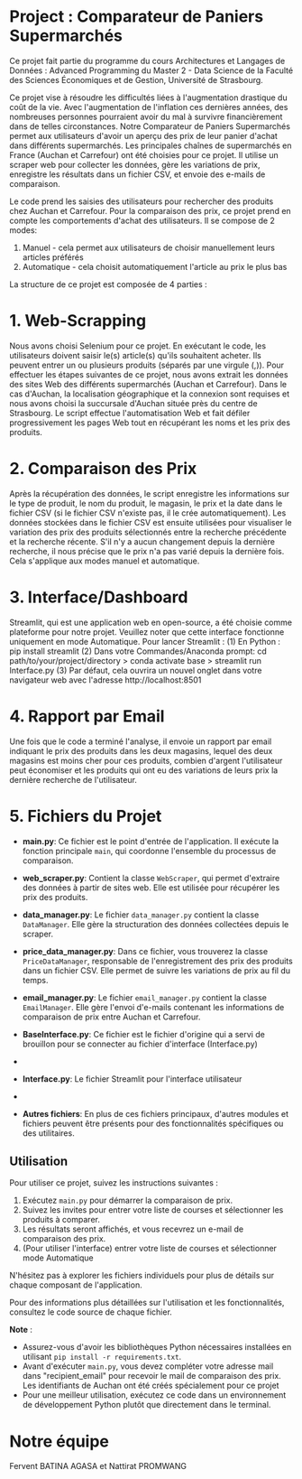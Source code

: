 # Project : Comparateur de Paniers Supermarchés
Ce projet fait partie du programme du cours Architectures et Langages de Données : Advanced Programming du Master 2 - Data Science de la Faculté des Sciences Économiques et de Gestion, Université de Strasbourg.

Ce projet vise à résoudre les difficultés liées à l'augmentation drastique du coût de la vie. Avec l'augmentation de l'inflation ces dernières années, des nombreuses personnes pourraient avoir du mal à survivre financièrement dans de telles circonstances. Notre Comparateur de Paniers Supermarchés permet aux utilisateurs d'avoir un aperçu des prix de leur panier d'achat dans différents supermarchés. Les principales chaînes de supermarchés en France (Auchan et Carrefour) ont été choisies pour ce projet.
Il utilise un scraper web pour collecter les données, gère les variations de prix, enregistre les résultats dans un fichier CSV, et envoie des e-mails de comparaison.

Le code prend les saisies des utilisateurs pour rechercher des produits chez Auchan et Carrefour. Pour la comparaison des prix, ce projet prend en compte les comportements d'achat des utilisateurs. Il se compose de 2 modes:
1. Manuel - cela permet aux utilisateurs de choisir manuellement leurs articles préférés
2. Automatique - cela choisit automatiquement l'article au prix le plus bas

La structure de ce projet est composée de 4 parties :

# 1. Web-Scrapping
Nous avons choisi Selenium pour ce projet. En exécutant le code, les utilisateurs doivent saisir le(s) article(s) qu'ils souhaitent acheter. Ils peuvent entrer un ou plusieurs produits (séparés par une virgule (,)). Pour effectuer les étapes suivantes de ce projet, nous avons extrait les données des sites Web des différents supermarchés (Auchan et Carrefour). Dans le cas d'Auchan, la localisation géographique et la connexion sont requises et nous avons choisi la succursale d'Auchan située près du centre de Strasbourg. Le script effectue l'automatisation Web et fait défiler progressivement les pages Web tout en récupérant les noms et les prix des produits.
# 2. Comparaison des Prix
Après la récupération des données, le script enregistre les informations sur le type de produit, le nom du produit, le magasin, le prix et la date dans le fichier CSV (si le fichier CSV n'existe pas, il le crée automatiquement). Les données stockées dans le fichier CSV est ensuite utilisées pour visualiser le variation des prix des produits sélectionnés entre la recherche précédente et la recherche récente. S'il n'y a aucun changement depuis la dernière recherche, il nous précise que le prix n'a pas varié depuis la dernière fois. Cela s'applique aux modes manuel et automatique.
# 3. Interface/Dashboard
Streamlit, qui est une application web en open-source, a été choisie comme plateforme pour notre projet. Veuillez noter que cette interface fonctionne uniquement en mode Automatique.
Pour lancer Streamlit :
(1) En Python : pip install streamlit
(2) Dans votre Commandes/Anaconda prompt:
cd path/to/your/project/directory >
conda activate base > 
streamlit run Interface.py
(3) Par défaut, cela ouvrira un nouvel onglet dans votre navigateur web avec l'adresse http://localhost:8501
# 4. Rapport par Email
Une fois que le code a terminé l'analyse, il envoie un rapport par email indiquant le prix des produits dans les deux magasins, lequel des deux magasins est moins cher pour ces produits, combien d'argent l'utilisateur peut économiser et les produits qui ont eu des variations de leurs prix la dernière recherche de l'utilisateur.
# 5. Fichiers du Projet

- **main.py**: Ce fichier est le point d'entrée de l'application. Il exécute la fonction principale `main`, qui coordonne l'ensemble du processus de comparaison.

- **web_scraper.py**: Contient la classe `WebScraper`, qui permet d'extraire des données à partir de sites web. Elle est utilisée pour récupérer les prix des produits.

- **data_manager.py**: Le fichier `data_manager.py` contient la classe `DataManager`. Elle gère la structuration des données collectées depuis le scraper.

- **price_data_manager.py**: Dans ce fichier, vous trouverez la classe `PriceDataManager`, responsable de l'enregistrement des prix des produits dans un fichier CSV. Elle permet de suivre les variations de prix au fil du temps.

- **email_manager.py**: Le fichier `email_manager.py` contient la classe `EmailManager`. Elle gère l'envoi d'e-mails contenant les informations de comparaison de prix entre Auchan et Carrefour.

- **BaseInterface.py**: Ce fichier est le fichier d'origine qui a servi de brouillon pour se connecter au fichier d'interface (Interface.py)
- 
- **Interface.py**: Le fichier Streamlit pour l'interface utilisateur
- 
- **Autres fichiers**: En plus de ces fichiers principaux, d'autres modules et fichiers peuvent être présents pour des fonctionnalités spécifiques ou des utilitaires.

## Utilisation

Pour utiliser ce projet, suivez les instructions suivantes :
1. Exécutez `main.py` pour démarrer la comparaison de prix.
2. Suivez les invites pour entrer votre liste de courses et sélectionner les produits à comparer.
3. Les résultats seront affichés, et vous recevrez un e-mail de comparaison des prix.
4. (Pour utiliser l'interface) entrer votre liste de courses et sélectionner mode Automatique
   
N'hésitez pas à explorer les fichiers individuels pour plus de détails sur chaque composant de l'application.

Pour des informations plus détaillées sur l'utilisation et les fonctionnalités, consultez le code source de chaque fichier.

**Note** : 
- Assurez-vous d'avoir les bibliothèques Python nécessaires installées en utilisant `pip install -r requirements.txt`.
- Avant d'exécuter `main.py`, vous devez compléter votre adresse mail dans "recipient_email" pour recevoir le mail de comparaison des prix. Les identifiants de Auchan ont été créés spécialement pour ce projet
- Pour une meilleur utilisation, exécutez ce code dans un environnement de développement Python plutôt que directement dans le terminal.

# Notre équipe
Fervent BATINA AGASA et Nattirat PROMWANG

